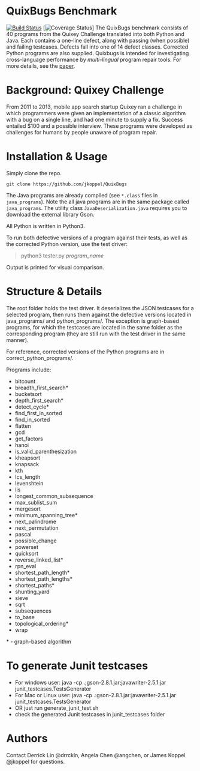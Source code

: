 # QuixBugs Benchmark
[![Build Status](https://travis-ci.org/SophieHYe/QuixBugs?branch=master)](https://travis-ci.org/SophieHYe/QuixBugs) [![Coverage Status](https://coveralls.io/repos/github/SophieHYe/QuixBugs/badge.svg?branch=master)]
The QuixBugs benchmark consists of 40 programs from the Quixey Challenge translated into both Python and Java. Each contains a one-line defect, along with passing (when possible) and failing testcases. Defects fall into one of 14 defect classes. Corrected Python programs are also supplied. Quixbugs is intended for investigating cross-language performance by _multi-lingual_ program repair tools. For more details, see the [paper](quixbugs.pdf).

# Background: Quixey Challenge
From 2011 to 2013, mobile app search startup Quixey ran a challenge in which programmers were given an implementation of a classic algorithm with a bug on a single line, and had one minute to supply a fix. Success entailed $100 and a possible interview. These programs were developed as challenges for humans by people unaware of program repair.

# Installation & Usage
Simply clone the repo. 

    git clone https://github.com/jkoppel/QuixBugs
    
The Java programs are already compiled (see `*.class` files in `java_programs`). Note the all java programs are in the same package called `java_programs`. The utility class `JavaDeserialization.java` requires you to download the external library Gson.

All Python is written in Python3.

To run both defective versions of a program against their tests, as well as the corrected Python version, use the test driver:

> python3 tester.py _program\_name_

Output is printed for visual comparison.

# Structure & Details

The root folder holds the test driver. It deserializes the JSON testcases for a selected program, then runs them against the defective versions located in java\_programs/ and python\_programs/. The exception is graph-based programs, for which the testcases are located in the same folder as the corresponding program (they are still run with the test driver in the same manner).

For reference, corrected versions of the Python programs are in correct\_python\_programs/.

Programs include:
- bitcount
- breadth\_first\_search\*
- bucketsort
- depth\_first\_search\*
- detect\_cycle\*
- find\_first\_in\_sorted
- find\_in\_sorted
- flatten
- gcd
- get\_factors
- hanoi
- is\_valid\_parenthesization
- kheapsort
- knapsack
- kth
- lcs\_length
- levenshtein
- lis
- longest\_common\_subsequence
- max\_sublist\_sum
- mergesort
- minimum\_spanning\_tree\*
- next\_palindrome
- next\_permutation
- pascal
- possible\_change
- powerset
- quicksort
- reverse\_linked\_list\*
- rpn\_eval
- shortest\_path\_length\*
- shortest\_path\_lengths\*
- shortest\_paths\*
- shunting\_yard
- sieve
- sqrt
- subsequences
- to\_base
- topological\_ordering\*
- wrap

\* - graph-based algorithm

# To generate Junit testcases
- For windows user: java -cp .;gson-2.8.1.jar;javawriter-2.5.1.jar junit_testcases.TestsGenerator
- For Mac or Linux user: java -cp .:gson-2.8.1.jar:javawriter-2.5.1.jar junit_testcases.TestsGenerator 
- OR just run generate_junit_test.sh
- check the generated Junit testcases in junit_testcases folder


# Authors
Contact Derrick Lin @drrckln, Angela Chen @angchen, or James Koppel @jkoppel for questions.
